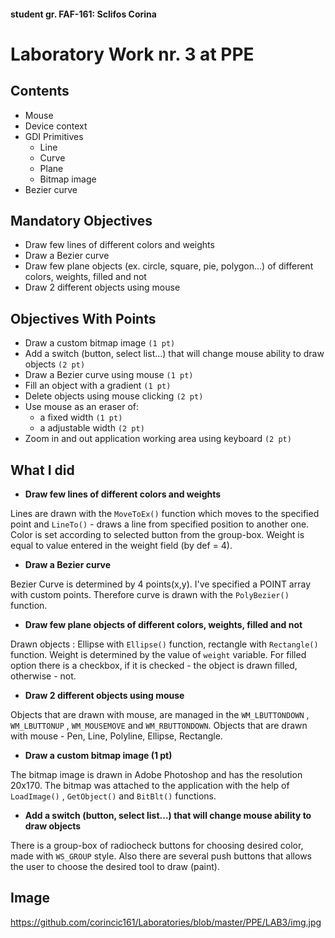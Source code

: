 
#### student gr. FAF-161: Sclifos Corina
# Laboratory Work nr. 3 at PPE

## Contents
* Mouse
* Device context
* GDI Primitives
  * Line
  * Curve
  * Plane
  * Bitmap image
* Bezier curve

## Mandatory Objectives
* Draw few lines of different colors and weights
* Draw a Bezier curve
* Draw few plane objects (ex. circle, square, pie, polygon...) of different colors, weights, filled and not
* Draw 2 different objects using mouse

## Objectives With Points
* Draw a custom bitmap image `(1 pt)`
* Add a switch (button, select list...) that will change mouse ability to draw objects `(2 pt)`
* Draw a Bezier curve using mouse `(1 pt)`
* Fill an object with a gradient `(1 pt)`
* Delete objects using mouse clicking `(2 pt)`
* Use mouse as an eraser of:
  * a fixed width `(1 pt)`
  * a adjustable width `(2 pt)`
* Zoom in and out application working area using keyboard `(2 pt)`

## What I did

  - **Draw few lines of different colors and weights**

Lines are drawn with the `MoveToEx()` function which moves to the specified point and `LineTo()` - draws a line from specified position to another one. Color is set according to selected button from the group-box. Weight is equal to value entered in the weight field (by def = 4).

  - **Draw a Bezier curve**

Bezier Curve is determined by 4 points(x,y). I've specified a POINT array with custom points. Therefore curve is drawn with the `PolyBezier()` function.

  - **Draw few plane objects of different colors, weights, filled and not**

Drawn objects : Ellipse with `Ellipse()` function, rectangle with `Rectangle()` function. Weight is determined by the value of `weight` variable. For filled option there is a checkbox, if it is checked - the object is drawn filled, otherwise - not.

  - **Draw 2 different objects using mouse**

Objects that are drawn with mouse, are managed in the `WM_LBUTTONDOWN` , `WM_LBUTTONUP` , `WM_MOUSEMOVE` and `WM_RBUTTONDOWN`. Objects that are drawn with mouse - Pen, Line, Polyline, Ellipse, Rectangle.

  - **Draw a custom bitmap image (1 pt)**

The bitmap image is drawn in Adobe Photoshop and has the resolution 20x170. The bitmap was attached to the application with the help of `LoadImage()` , `GetObject()` and `BitBlt()` functions.

  - **Add a switch (button, select list...) that will change mouse ability to draw objects**

There is a group-box of radiocheck buttons for choosing desired color, made with `WS_GROUP` style.
Also there are several push buttons that allows the user to choose the desired tool to draw (paint).

## Image
https://github.com/corincic161/Laboratories/blob/master/PPE/LAB3/img.jpg
